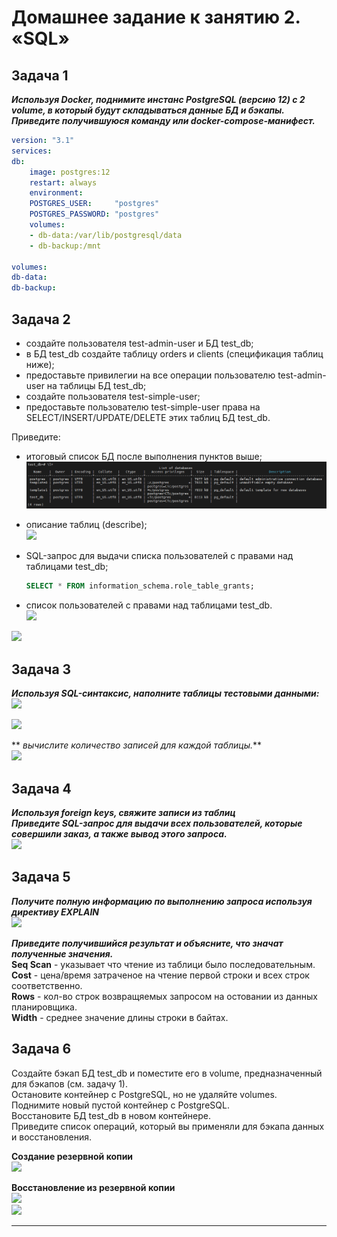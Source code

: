 # Домашнее задание к занятию 2. «SQL»

## Задача 1

**<em>Используя Docker, поднимите инстанс PostgreSQL (версию 12) c 2 volume, 
в который будут складываться данные БД и бэкапы. Приведите получившуюся команду или docker-compose-манифест.</em>**
``` yaml
version: "3.1"
services:
db:
    image: postgres:12
    restart: always
    environment:
    POSTGRES_USER:     "postgres"
    POSTGRES_PASSWORD: "postgres"
    volumes:
    - db-data:/var/lib/postgresql/data
    - db-backup:/mnt

volumes:
db-data:
db-backup:
```


## Задача 2

- создайте пользователя test-admin-user и БД test_db;
- в БД test_db создайте таблицу orders и clients (спeцификация таблиц ниже);
- предоставьте привилегии на все операции пользователю test-admin-user на таблицы БД test_db;
- создайте пользователя test-simple-user;
- предоставьте пользователю test-simple-user права на SELECT/INSERT/UPDATE/DELETE этих таблиц БД test_db.

Приведите:

- итоговый список БД после выполнения пунктов выше;  
![](./06-db-02-sql/2_all_dbs.png)  

- описание таблиц (describe);  
![](/06-db-02-sql/2_table_describe.png)  

- SQL-запрос для выдачи списка пользователей с правами над таблицами test_db;  
    ``` sql
    SELECT * FROM information_schema.role_table_grants;
    ```

- список пользователей с правами над таблицами test_db.  
![](/06-db-02-sql/2_all_users.png)  

![](/06-db-02-sql/2_priv_memo.png)  

## Задача 3

**<em>Используя SQL-синтаксис, наполните таблицы тестовыми данными:</em>**  
![](/06-db-02-sql/3_insert_orders.png)  

![](/06-db-02-sql/3_insert_clients.png)  


** <em>вычислите количество записей для каждой таблицы.</em>**  
![](/06-db-02-sql/3_count.png)  


## Задача 4 


**<em>Используя foreign keys, свяжите записи из таблиц</em>**  
**<em>Приведите SQL-запрос для выдачи всех пользователей, которые совершили заказ, а также вывод этого запроса.</em>**  
![](/06-db-02-sql/4_update_select.png)  

## Задача 5

**<em>Получите полную информацию по выполнению запроса используя директиву EXPLAIN</em>**  
![](/06-db-02-sql/5_explain.png)  

**<em>Приведите получившийся результат и объясните, что значат полученные значения.</em>**  
**Seq Scan** - указывает что чтение из таблици было последовательным.  
**Cost**  - цена/время затраченое на чтение первой строки и всех строк соответственно.  
**Rows**  - кол-во строк возвращяемых запросом на остовании из данных планировщика.  
**Width** - среднее значение длины строки в байтах. 


## Задача 6

Создайте бэкап БД test_db и поместите его в volume, предназначенный для бэкапов (см. задачу 1).  
Остановите контейнер с PostgreSQL, но не удаляйте volumes.  
Поднимите новый пустой контейнер с PostgreSQL.  
Восстановите БД test_db в новом контейнере.  
Приведите список операций, который вы применяли для бэкапа данных и восстановления.  

**Создание резервной копии**  
![](/06-db-02-sql/6_pg_dump.png)  

**Восстановление из резервной копии**  
![](/06-db-02-sql/6_psql_resrote01.png)  
![](/06-db-02-sql/6_psql_resrote02.png)  

---
